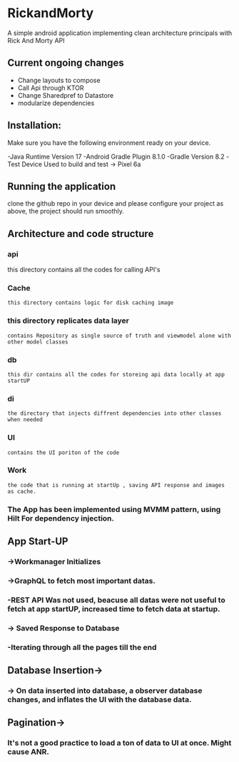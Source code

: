 # RickandMorty

A simple android application implementing clean architecture principals with Rick And Morty API

## Current ongoing changes
  - Change layouts to compose 
  - Call Api through KTOR
  - Change Sharedpref to Datastore
  - modularize dependencies


## Installation:

Make sure you have the following environment ready on your device.

  -Java Runtime Version 17
  -Android Gradle Plugin 8.1.0
  -Gradle Version 8.2
  -Test Device Used to build and test -> Pixel 6a

## Running the application

clone the github repo in your device and please configure your project as above, the project should
run smoothly.

## Architecture and code structure

### api 
this directory contains all the codes for calling API's

### Cache
    this directory contains logic for disk caching image

### this directory replicates data layer 
    contains Repository as single source of truth and viewmodel alone with other model classes

### db
    this dir contains all the codes for storeing api data locally at app startUP

### di 
    the directory that injects diffrent dependencies into other classes when needed

### UI
    contains the UI poriton of the code
    
### Work
    the code that is running at startUp , saving API response and images as cache.


    
    
### The App has been implemented using MVMM pattern, using Hilt For dependency injection.

## App Start-UP

  ### ->Workmanager Initializes

  ### ->GraphQL to fetch most important datas.

  ### -REST API Was not used, beacuse all datas were not useful to fetch at app startUP, increased time to  fetch data at startup.

### -> Saved Response to Database

  ### -Iterating through all the pages till the end

## Database Insertion->

  ### -> On data inserted into database, a observer database changes, and inflates the UI with the database data.

## Pagination->

  ### It's not a good practice to load a ton of data to UI at once. Might cause ANR. 

